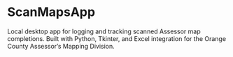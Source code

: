 # ScanMapsApp
Local desktop app for logging and tracking scanned Assessor map completions. Built with Python, Tkinter, and Excel integration for the Orange County Assessor’s Mapping Division.
